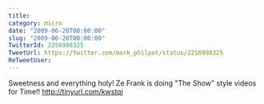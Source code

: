 ```yaml
---
title: 
category: micro
date: "2009-06-20T00:00:00"
slug: "2009-06-20T00:00:00"
TwitterId: 2256998325
TweetUrl: https://twitter.com/mark_philpot/status/2256998325
ReTweetUser: 
---
```


Sweetness and everything holy! Ze Frank is doing "The Show" style videos for Time!!  http://tinyurl.com/kwstqj
